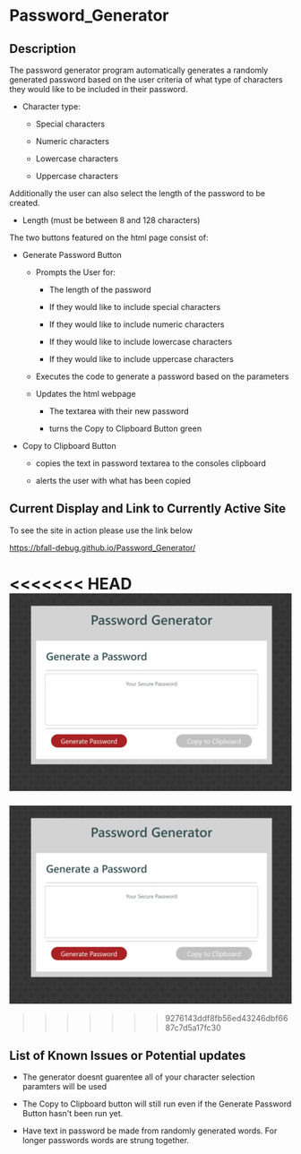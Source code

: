 # Password_Generator
## Description

The password generator program automatically generates a randomly generated password based on the user criteria of what type of characters they would like to be included in their password.

* Character type:

  * Special characters 

  * Numeric characters

  * Lowercase characters

  * Uppercase characters

Additionally the user can also select the length of the password to be created.

* Length (must be between 8 and 128 characters)

The two buttons featured on the html page consist of:

* Generate Password Button

    * Prompts the User for:

        * The length of the password

        * If they would like to include special characters

        * If they would like to include numeric characters

        * If they would like to include lowercase characters

        * If they would like to include uppercase characters

    * Executes the code to generate a password based on the parameters

    * Updates the html webpage

        * The textarea with their new password

        * turns the Copy to Clipboard Button green

* Copy to Clipboard Button

    * copies the text in password textarea to the consoles clipboard

    * alerts the user with what has been copied

## Current Display and Link to Currently Active Site

To see the site in action please use the link below

https://bfall-debug.github.io/Password_Generator/

<<<<<<< HEAD
![screenshot](./Assets/images/screenshot.png)
=======

![screenshot](assets/images/screenshot.PNG)
>>>>>>> 9276143ddf8fb56ed43246dbf6687c7d5a17fc30

## List of Known Issues or Potential updates

* The generator doesnt guarentee all of your character selection paramters will be used

* The Copy to Clipboard button will still run even if the Generate Password Button hasn't been run yet.

* Have text in password be made from randomly generated words. For longer passwords words are strung together.
